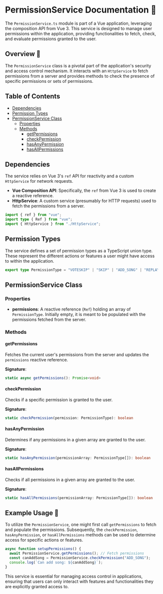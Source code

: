 # PermissionService Documentation 📃

The `PermissionService.ts` module is part of a Vue application, leveraging the composition API from Vue 3. This service is designed to manage user permissions within the application, providing functionalities to fetch, check, and evaluate permissions granted to the user.

## Overview 🌟

The `PermissionService` class is a pivotal part of the application's security and access control mechanism. It interacts with an `HttpService` to fetch permissions from a server and provides methods to check the presence of specific permissions or sets of permissions.

## Table of Contents

- [Dependencies](#dependencies)
- [Permission Types](#permission-types)
- [PermissionService Class](#permissionservice-class)
  - [Properties](#properties)
  - [Methods](#methods)
    - [getPermissions](#getpermissions)
    - [checkPermission](#checkpermission)
    - [hasAnyPermission](#hasanypermission)
    - [hasAllPermissions](#hasallpermissions)

## Dependencies

The service relies on Vue 3's `ref` API for reactivity and a custom `HttpService` for network requests.

- **Vue Composition API**: Specifically, the `ref` from Vue 3 is used to create a reactive reference.
- **HttpService**: A custom service (presumably for HTTP requests) used to fetch the permissions from a server.

```typescript
import { ref } from "vue";
import type { Ref } from "vue";
import { HttpService } from "./HttpService";
```

## Permission Types

The service defines a set of permission types as a TypeScript union type. These represent the different actions or features a user might have access to within the application.

```typescript
export type PermissionType = "VOTESKIP" | "SKIP" | "ADD_SONG" | "REPLAY" | "HISTORY_SEARCH" | "PAUSE_PLAY" | "CHANGE_VOLUME" | "CHANGE_ORDER" | "DELETE_SONGS" | "MANAGE_ROLES" | "MANAGE_USER" | "MANAGE_SYSTEM_SETTINGS";
```

## PermissionService Class

### Properties

- **permissions**: A reactive reference (`Ref`) holding an array of `PermissionType`. Initially empty, it is meant to be populated with the permissions fetched from the server.

### Methods

#### getPermissions

Fetches the current user's permissions from the server and updates the `permissions` reactive reference.

**Signature**:
```typescript
static async getPermissions(): Promise<void>
```

#### checkPermission

Checks if a specific permission is granted to the user.

**Signature**:
```typescript
static checkPermission(permission: PermissionType): boolean
```

#### hasAnyPermission

Determines if any permissions in a given array are granted to the user.

**Signature**:
```typescript
static hasAnyPermission(permissionArray: PermissionType[]): boolean
```

#### hasAllPermissions

Checks if all permissions in a given array are granted to the user.

**Signature**:
```typescript
static hasAllPermissions(permissionArray: PermissionType[]): boolean
```

## Example Usage 🚀

To utilize the `PermissionService`, one might first call `getPermissions` to fetch and populate the permissions. Subsequently, the `checkPermission`, `hasAnyPermission`, or `hasAllPermissions` methods can be used to determine access for specific actions or features.

```typescript
async function setupPermissions() {
  await PermissionService.getPermissions(); // Fetch permissions
  const canAddSong = PermissionService.checkPermission("ADD_SONG");
  console.log(`Can add song: ${canAddSong}`);
}
```

This service is essential for managing access control in applications, ensuring that users can only interact with features and functionalities they are explicitly granted access to.